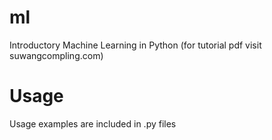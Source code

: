 # ml
Introductory Machine Learning in Python (for tutorial pdf visit suwangcompling.com)

# Usage
Usage examples are included in .py files  



